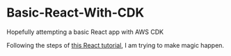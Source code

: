 # Basic-React-With-CDK
 Hopefully attempting a basic React app with AWS CDK

 Following the steps of [this React tutorial](https://rhythmandbinary.com/post/2023-02-21-deploy-a-react-app-with-the-aws-cdk), I am trying to make magic happen.